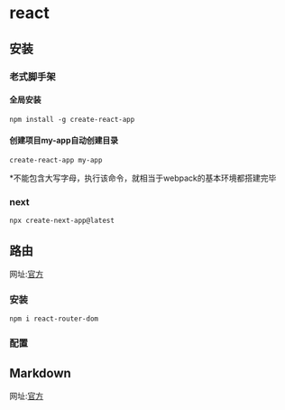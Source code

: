 # react
## 安装
### 老式脚手架
#### 全局安装
```
npm install -g create-react-app
```
#### 创建项目my-app自动创建目录
```
create-react-app my-app
```
*不能包含大写字母，执行该命令，就相当于webpack的基本环境都搭建完毕

### next
```
npx create-next-app@latest
```
## 路由
网址:[官方](https://react-guide.github.io/react-router-cn/docs/Introduction.html)
### 安装
```
npm i react-router-dom
```
### 配置



## Markdown
网址:[官方](https://markdown.com.cn/)

